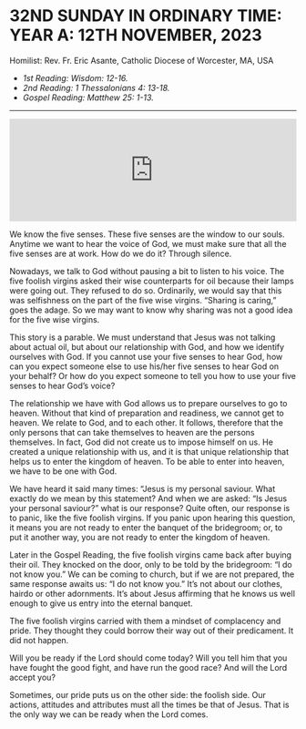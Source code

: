# 32ND SUNDAY IN ORDINARY TIME: YEAR A: 12TH NOVEMBER, 2023
Homilist: Rev. Fr. Eric Asante, Catholic Diocese of Worcester, MA, USA

- _1st Reading: Wisdom: 12-16._
- _2nd Reading: 1 Thessalonians 4: 13-18._
- _Gospel Reading: Matthew 25: 1-13._

---
<iframe src="https://podcasters.spotify.com/pod/show/sbcclashibi/embed/episodes/Sermons-at-Bakhita-32nd-Sunday-in-Ordinary-Time-Year-A---Rev-Fr-Eric-Asante-e2bqi0i" height="180px" width="100%" frameborder="0" scrolling="no"></iframe>
 
We know the five senses. These five senses are the window to our souls. Anytime we want to hear the voice of God, we must make sure that all the five senses are at work. How do we do it? Through silence.

Nowadays, we talk to God without pausing a bit to listen to his voice. The five foolish virgins asked their wise counterparts for oil because their lamps were going out. They refused to do so. Ordinarily, we would say that this was selfishness on the part of the five wise virgins. “Sharing is caring,” goes the adage. So we may want to know why sharing was not a good idea for the five wise virgins.

This story is a parable. We must understand that Jesus was not talking about actual oil, but about our relationship with God, and how we identify ourselves with God. If you cannot use your five senses to hear God, how can you expect someone else to use his/her five senses to hear God on your behalf? Or how do you expect someone to tell you how to use your five senses to hear God’s voice?

The relationship we have with God allows us to prepare ourselves to go to heaven. Without that kind of preparation and readiness, we cannot get to heaven. We relate to God, and to each other. It follows, therefore that the only persons that can take themselves to heaven are the persons themselves. In fact, God did not create us to impose himself on us. He created a unique relationship with us, and it is that unique relationship that helps us to enter the kingdom of heaven. To be able to enter into heaven, we have to be one with God.

We have heard it said many times: “Jesus is my personal saviour. What exactly do we mean by this statement? And when we are asked: “Is Jesus your personal saviour?” what is our response? Quite often, our response is to panic, like the five foolish virgins. If you panic upon hearing this question, it means you are not ready to enter the banquet of the bridegroom; or, to put it another way, you are not ready to enter the kingdom of heaven. 
 
Later in the Gospel Reading, the five foolish virgins came back after buying their oil. They knocked on the door, only to be told by the bridegroom: “I do not know you.” We can be coming to church, but if we are not prepared, the same response awaits us: “I do not know you.” It’s not about our clothes, hairdo or other adornments. It’s about Jesus affirming that he knows us well enough to give us entry into the eternal banquet.

The five foolish virgins carried with them a mindset of complacency and pride. They thought they could borrow their way out of their predicament. It did not happen.

Will you be ready if the Lord should come today? Will you tell him that you have fought the good fight, and have run the good race? And will the Lord accept you?

Sometimes, our pride puts us on the other side: the foolish side. Our actions, attitudes and attributes must all the times be that of Jesus. That is the only way we can be ready when the Lord comes.